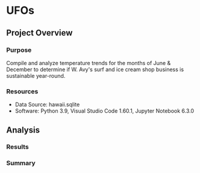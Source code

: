 # UFOs

## Project Overview

### Purpose
Compile and analyze temperature trends for the months of June & December to determine if W. Avy's surf and ice cream shop business is sustainable year-round.

### Resources ###
- Data Source: hawaii.sqlite
- Software: Python 3.9, Visual Studio Code 1.60.1, Jupyter Notebook 6.3.0


## Analysis ##

### Results ###

### Summary ###

